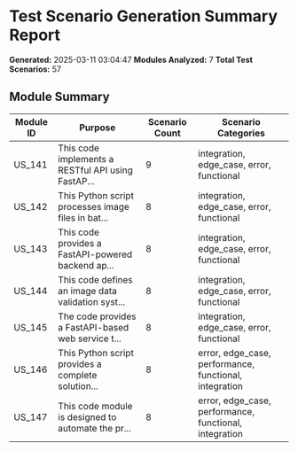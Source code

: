 # Test Scenario Generation Summary Report

**Generated:** 2025-03-11 03:04:47
**Modules Analyzed:** 7
**Total Test Scenarios:** 57

## Module Summary

| Module ID | Purpose | Scenario Count | Scenario Categories |
| --- | --- | --- | --- |
| US_141 | This code implements a RESTful API using FastAP... | 9 | integration, edge_case, error, functional |
| US_142 | This Python script processes image files in bat... | 8 | integration, edge_case, error, functional |
| US_143 | This code provides a FastAPI-powered backend ap... | 8 | integration, edge_case, error, functional |
| US_144 | This code defines an image data validation syst... | 8 | integration, edge_case, error, functional |
| US_145 | The code provides a FastAPI-based web service t... | 8 | integration, edge_case, error, functional |
| US_146 | This Python script provides a complete solution... | 8 | error, edge_case, performance, functional, integration |
| US_147 | This code module is designed to automate the pr... | 8 | error, edge_case, performance, functional, integration |